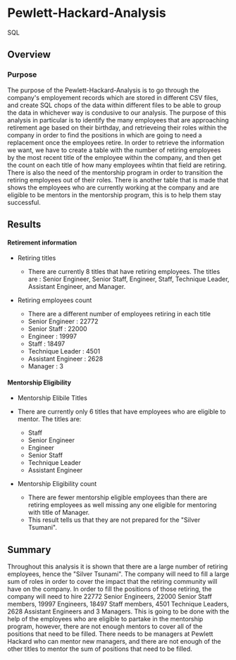 # Pewlett-Hackard-Analysis
SQL

## Overview

### Purpose
The purpose of the Pewlett-Hackard-Analysis is to go through the company's employement records which are stored in different CSV files, and create SQL chops of the data within different files to be able to group the data in whichever way is condusive to our analysis. The purpose of this analysis in particular is to identify the many employees that are approaching retirement age based on their birthday, and retrieveing their roles within the company in order to find the positions in which are going to need a replacement once the employees retire. In order to retrieve the information we want, we have to create a table with the number of retiring employees by the most recent title of the employee within the company, and then get the count on each title of how many employees wihtin that field are retiring. There is also the need of the mentorship program in order to transition the retiring employees out of their roles. There is another table that is made that shows the employees who are currently working at the company and are eligible to be mentors in the mentorship program, this is to help them stay successful.

## Results

#### Retirement information

- Retiring titles
  - There are currently 8 titles that have retiring employees. The titles are : Senior Engineer, Senior Staff, Engineer, Staff, Technique Leader, Assistant Engineer, and Manager.

- Retiring employees count
  - There are a different number of employees retiring in each title
  - Senior Engineer : 22772
  - Senior Staff : 22000
  - Engineer : 19997
  - Staff : 18497
  - Technique Leader : 4501
  - Assistant Engineer : 2628
  - Manager : 3
  
 #### Mentorship Eligibility
 
 - Mentorship Elibile Titles
  - There are currently only 6 titles that have employees who are eligible to mentor. The titles are:
    - Staff
    - Senior Engineer
    - Engineer
    - Senior Staff
    - Technique Leader
    - Assistant Engineer
  
  - Mentorship Eligibility count
    - There are fewer mentorship eligible employees than there are retiring employees as well missing any one eligible for mentoring with title of Manager. 
    - This result tells us that they are not prepared for the "Silver Tsumani".
   
   
## Summary
Throughout this analysis it is shown that there are a large number of retiring employees, hence the "Silver Tsunami". The company will need to fill a large sum of roles in order to cover the impact that the retiring community will have on the company. In order to fill the positions of those retiring, the company will need to hire 22772 Senior Engineers, 22000 Senior Staff members, 19997 Engineers, 18497 Staff members, 4501 Technique Leaders, 2628 Assistant Engineers and 3 Managers. This is going to be done with the help of the employees who are eligible to partake in the mentorship program, however, there are not enough mentors to cover all of the positions that need to be filled. There needs to be managers at Pewlett Hackard who can mentor new managers, and there are not enough of the other titles to mentor the sum of positions that need to be filled.
    
    
  
    
    
